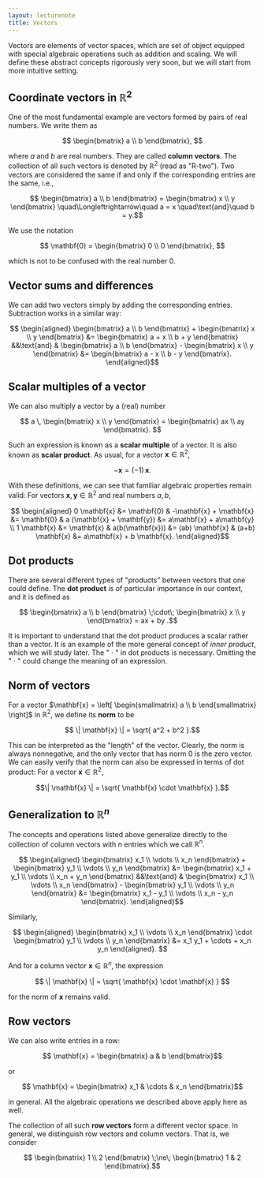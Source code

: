 ```yaml
---
layout: lecturenote
title: Vectors
---
```


Vectors are elements of vector spaces,
which are set of object equipped with special algebraic operations
such as addition and scaling.
We will define these abstract concepts rigorously very soon,
but we will start from more intuitive setting.

Coordinate vectors in $\mathbb{R}^2$
------------------------------------

One of the most fundamental example are vectors formed by pairs of real
numbers. We write them as

$$  \begin{bmatrix}
        a \\ b
    \end{bmatrix}, $$

where $a$ and $b$ are real numbers.
They are called **column vectors**.
The collection of all such vectors is denoted by $\mathbb{R}^2$ (read as "R-two").
Two vectors are considered the same if and only if
the corresponding entries are the same, i.e.,

$$  \begin{bmatrix}
        a \\ b
    \end{bmatrix}
    =
    \begin{bmatrix}
        x \\ y
    \end{bmatrix}
    \quad\Longleftrightarrow\quad
    a = x \quad\text{and}\quad
    b = y.$$
    
We use the notation

$$ \mathbf{0} = \begin{bmatrix} 0 \\ 0 \end{bmatrix}, $$

which is not to be confused with the real number 0.

Vector sums and differences
---------------------------

We can add two vectors simply by adding the corresponding entries.
Subtraction works in a similar way:

$$  \begin{aligned}
        \begin{bmatrix}
            a \\ b
        \end{bmatrix}
        +
        \begin{bmatrix}
            x \\ y
        \end{bmatrix}
        &=
        \begin{bmatrix}
            a + x \\ b + y
        \end{bmatrix}
        &&\text{and} &
        \begin{bmatrix}
            a \\ b
        \end{bmatrix}
        -
        \begin{bmatrix}
            x \\ y
        \end{bmatrix}
        &=
        \begin{bmatrix}
            a - x \\ b - y
        \end{bmatrix}.
    \end{aligned}$$

Scalar multiples of a vector
----------------------------

We can also multiply a vector by a (real) number

$$  a \,
    \begin{bmatrix}
        x \\ y
    \end{bmatrix}
    =
    \begin{bmatrix}
        ax \\ ay
    \end{bmatrix}. $$

Such an expression is known as a **scalar multiple** of a vector.
It is also known as **scalar product**.
As usual, for a vector $\mathbf{x} \in \mathbb{R}^2$,

$$ -\mathbf{x} = (-1) \, \mathbf{x}.$$

With these definitions,
we can see that familiar algebraic properties remain valid:
For vectors $\mathbf{x},\mathbf{y} \in \mathbb{R}^2$ and real numbers $a,b$,

$$  \begin{aligned}
        0 \mathbf{x} &= \mathbf{0}
        &
        -\mathbf{x} + \mathbf{x} &= \mathbf{0}
        &
        a (\mathbf{x} + \mathbf{y}) &= a\mathbf{x} + a\mathbf{y}
        \\
        1 \mathbf{x} &= \mathbf{x}
        &
        a(b(\mathbf{x})) &= (ab) \mathbf{x}
        &
        (a+b) \mathbf{x} &= a\mathbf{x} + b \mathbf{x}.
    \end{aligned}$$

Dot products
------------

There are several different types of "products" between vectors
that one could define.
The **dot product** is of particular importance in our
context, and it is defined as

$$  \begin{bmatrix}
        a \\ b 
    \end{bmatrix}
    \;\cdot\;
    \begin{bmatrix}
        x \\ y
    \end{bmatrix}
    =
    ax + by .$$

It is important to understand
that the dot product produces a scalar rather than a vector.
It is an example of the more general concept of *inner product*,
which we will study later.
The " $\cdot$ " in dot products is necessary.
Omitting the " $\cdot$ " could change the meaning of an expression.

Norm of vectors
---------------

For a vector
$\mathbf{x} = \left[ \begin{smallmatrix} a \\ b \end{smallmatrix} \right]$
in $\mathbb{R}^2$, we define its **norm** to be

$$  \| \mathbf{x} \| = \sqrt{ a^2 + b^2 }.$$

This can be interpreted as the "length" of the vector.
Clearly, the norm is always nonnegative, and the only vector
that has norm 0 is the zero vector.
We can easily verify that the norm can also be expressed in terms
of dot product: For a vector
$\mathbf{x} \in \mathbb{R}^2$,

$$\| \mathbf{x} \| = \sqrt{ \mathbf{x} \cdot \mathbf{x} }.$$

Generalization to $\mathbb{R}^n$
--------------------------------

The concepts and operations listed above generalize directly to the
collection of column vectors with $n$ entries which we call
$\mathbb{R}^n$.

$$  \begin{aligned}
        \begin{bmatrix}
            x_1 \\ \vdots \\ x_n
        \end{bmatrix}
        +
        \begin{bmatrix}
            y_1 \\ \vdots \\ y_n
        \end{bmatrix}
        &=
        \begin{bmatrix}
            x_1 + y_1 \\ \vdots \\ x_n + y_n
        \end{bmatrix}
        &&\text{and} &
        \begin{bmatrix}
            x_1 \\ \vdots \\ x_n
        \end{bmatrix}
        -
        \begin{bmatrix}
            y_1 \\ \vdots \\ y_n
        \end{bmatrix}
        &=
        \begin{bmatrix}
            x_1 - y_1 \\ \vdots \\ x_n - y_n
        \end{bmatrix}.
    \end{aligned}$$

Similarly,

$$  \begin{aligned}
        \begin{bmatrix}
            x_1 \\ \vdots \\ x_n
        \end{bmatrix}
        \cdot
        \begin{bmatrix}
            y_1 \\ \vdots \\ y_n
        \end{bmatrix}
        &=
        x_1 y_1 + \cdots + x_n y_n
    \end{aligned}. $$

And for a column vector $\mathbf{x} \in \mathbb{R}^n$,
the expression

$$ \| \mathbf{x} \| = \sqrt{ \mathbf{x} \cdot \mathbf{x} } $$

for the norm of $\mathbf{x}$ remains valid.

Row vectors
-----------

We can also write entries in a row:

$$  \mathbf{x} =
    \begin{bmatrix}
        a & b
    \end{bmatrix}$$

or

$$  \mathbf{x} =
    \begin{bmatrix}
        x_1 & \cdots & x_n
    \end{bmatrix}$$

in general.
All the algebraic operations we described above
apply here as well.

The collection of all such **row vectors** form a different vector space.
In general, we distinguish row vectors and column vectors.
That is, we consider

$$  \begin{bmatrix}
        1 \\ 2
    \end{bmatrix}
    \;\ne\;
    \begin{bmatrix}
        1 & 2
    \end{bmatrix}.$$

<!-- Free geometric vectors {#free-geometric-vectors .unnumbered}
----------------------

Another example of vectors are "free geometric" vectors (which are
usually just called vectors). They are quantities that has both
direction and magnitude. On a 2-dimensional plane, we can represent such
a vector as a directed line segment. The scalar product of such a vector
is simply the result of (signed) scaling of the vector, and the sum of
two vectors follows the familiar "parallelogram rule". -->